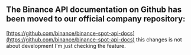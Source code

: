 ## The Binance API documentation on Github has been moved to our official company repository:

[https://github.com/binance/binance-spot-api-docs](https://github.com/binance/binance-spot-api-docs)
this changes is not about development I'm just checking the feature.